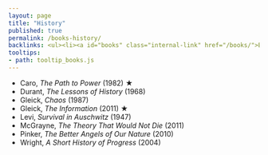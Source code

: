 ```yaml
---
layout: page
title: "History"
published: true
permalink: /books-history/
backlinks: <ul><li><a id="books" class="internal-link" href="/books/">Books</a></li></ul>
tooltips: 
- path: tooltip_books.js
---
```


* Caro, *The Path to Power* (1982) ★
* Durant, *The Lessons of History* (1968)
* Gleick, *Chaos* (1987)
* Gleick, *The Information* (2011) ★
* Levi, *Survival in Auschwitz* (1947)
* McGrayne, *The Theory That Would Not Die* (2011)
* Pinker, *The Better Angels of Our Nature* (2010)
* Wright, *A Short History of Progress* (2004)
